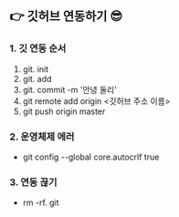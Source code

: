 ## 👉 깃허브 연동하기 😎

### 1. 깃 연동 순서

1. git. init
2. git. add
3. git. commit -m '안녕 둘리'
4. git remote add origin <깃허브 주소 이름>
5. git push origin master

### 2. 운영체제 에러

- git config --global core.autocrlf true

### 3. 연동 끊기

- rm -rf. git
